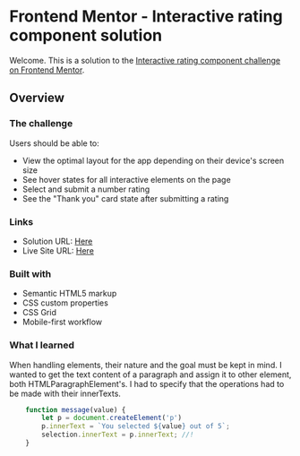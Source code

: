 # Frontend Mentor - Interactive rating component solution

Welcome. This is a solution to the [Interactive rating component challenge on Frontend Mentor](https://www.frontendmentor.io/challenges/interactive-rating-component-koxpeBUmI). 

## Overview

### The challenge

Users should be able to:

- View the optimal layout for the app depending on their device's screen size
- See hover states for all interactive elements on the page
- Select and submit a number rating
- See the "Thank you" card state after submitting a rating


### Links

- Solution URL: [Here](https://www.frontendmentor.io/challenges/interactive-rating-component-koxpeBUmI/hub)
- Live Site URL: [Here](https://edtwelve.github.io/interactive-rating-component/)


### Built with

- Semantic HTML5 markup
- CSS custom properties
- CSS Grid
- Mobile-first workflow


### What I learned

When handling elements, their nature and the goal must be kept in mind. I wanted to get the text content of a paragraph and assign it to other element, both HTMLParagraphElement's. I had to specify that the operations had to be made with their innerTexts.

```js
    function message(value) {
        let p = document.createElement('p')
        p.innerText = `You selected ${value} out of 5`;
        selection.innerText = p.innerText; //!
    }
```